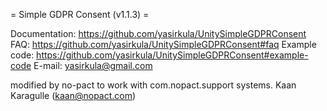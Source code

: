 = Simple GDPR Consent (v1.1.3) =

Documentation: https://github.com/yasirkula/UnitySimpleGDPRConsent
FAQ: https://github.com/yasirkula/UnitySimpleGDPRConsent#faq
Example code: https://github.com/yasirkula/UnitySimpleGDPRConsent#example-code
E-mail: yasirkula@gmail.com

modified by no-pact to work with com.nopact.support systems.
Kaan Karagulle (kaan@nopact.com)